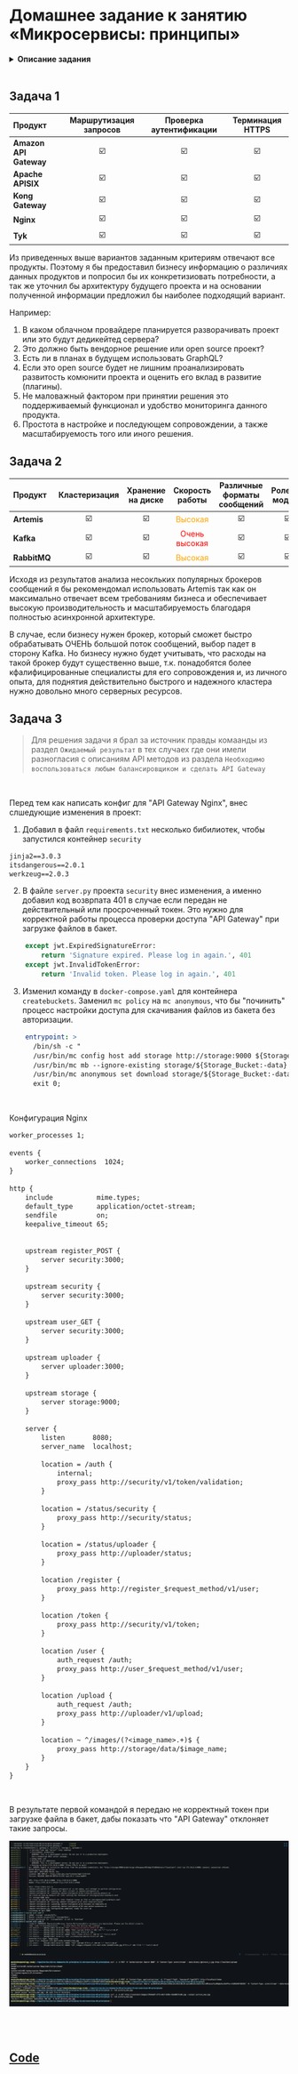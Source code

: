 # Домашнее задание к занятию «Микросервисы: принципы»

<details>
<summary><b>Описание задания</b></summary>

Вы работаете в крупной компании, которая строит систему на основе микросервисной архитектуры.
Вам как DevOps-специалисту необходимо выдвинуть предложение по организации инфраструктуры для разработки и эксплуатации.

## Задача 1: API Gateway 

Предложите решение для обеспечения реализации API Gateway. Составьте сравнительную таблицу возможностей различных программных решений. На основе таблицы сделайте выбор решения.

Решение должно соответствовать следующим требованиям:
- маршрутизация запросов к нужному сервису на основе конфигурации,
- возможность проверки аутентификационной информации в запросах,
- обеспечение терминации HTTPS.

Обоснуйте свой выбор.

## Задача 2: Брокер сообщений

Составьте таблицу возможностей различных брокеров сообщений. На основе таблицы сделайте обоснованный выбор решения.

Решение должно соответствовать следующим требованиям:
- поддержка кластеризации для обеспечения надёжности,
- хранение сообщений на диске в процессе доставки,
- высокая скорость работы,
- поддержка различных форматов сообщений,
- разделение прав доступа к различным потокам сообщений,
- простота эксплуатации.

Обоснуйте свой выбор.

## Задача 3: API Gateway * (необязательная)

### Есть три сервиса:

**minio**
- хранит загруженные файлы в бакете images,
- S3 протокол,

**uploader**
- принимает файл, если картинка сжимает и загружает его в minio,
- POST /v1/upload,

**security**
- регистрация пользователя POST /v1/user,
- получение информации о пользователе GET /v1/user,
- логин пользователя POST /v1/token,
- проверка токена GET /v1/token/validation.

### Необходимо воспользоваться любым балансировщиком и сделать API Gateway:

**POST /v1/register**
1. Анонимный доступ.
2. Запрос направляется в сервис security POST /v1/user.

**POST /v1/token**
1. Анонимный доступ.
2. Запрос направляется в сервис security POST /v1/token.

**GET /v1/user**
1. Проверка токена. Токен ожидается в заголовке Authorization. Токен проверяется через вызов сервиса security GET /v1/token/validation/.
2. Запрос направляется в сервис security GET /v1/user.

**POST /v1/upload**
1. Проверка токена. Токен ожидается в заголовке Authorization. Токен проверяется через вызов сервиса security GET /v1/token/validation/.
2. Запрос направляется в сервис uploader POST /v1/upload.

**GET /v1/user/{image}**
1. Проверка токена. Токен ожидается в заголовке Authorization. Токен проверяется через вызов сервиса security GET /v1/token/validation/.
2. Запрос направляется в сервис minio GET /images/{image}.

### Ожидаемый результат

Результатом выполнения задачи должен быть docker compose файл, запустив который можно локально выполнить следующие команды с успешным результатом.
Предполагается, что для реализации API Gateway будет написан конфиг для NGinx или другого балансировщика нагрузки, который будет запущен как сервис через docker-compose и будет обеспечивать балансировку и проверку аутентификации входящих запросов.
Авторизация
curl -X POST -H 'Content-Type: application/json' -d '{"login":"bob", "password":"qwe123"}' http://localhost/token

**Загрузка файла**

curl -X POST -H 'Authorization: Bearer eyJ0eXAiOiJKV1QiLCJhbGciOiJIUzI1NiJ9.eyJzdWIiOiJib2IifQ.hiMVLmssoTsy1MqbmIoviDeFPvo-nCd92d4UFiN2O2I' -H 'Content-Type: octet/stream' --data-binary @yourfilename.jpg http://localhost/upload

**Получение файла**
curl -X GET http://localhost/images/4e6df220-295e-4231-82bc-45e4b1484430.jpg

---

#### [Дополнительные материалы: как запускать, как тестировать, как проверить](https://github.com/netology-code/devkub-homeworks/tree/main/11-microservices-02-principles)

---

### Как оформить ДЗ?

Выполненное домашнее задание пришлите ссылкой на .md-файл в вашем репозитории.

---

</details>

<br>

## Задача 1

|  Продукт  |  Маршрутизация запросов  |  Проверка аутентификации |  Терминация HTTPS  |
|  :----  |  :----:  |  :----:  |  :----:  |
|  **Amazon API Gateway**  |  :ballot_box_with_check:  |  :ballot_box_with_check:  |  :ballot_box_with_check:  |
|  **Apache APISIX**  |  :ballot_box_with_check:  |  :ballot_box_with_check:  |  :ballot_box_with_check:  |
|  **Kong Gateway**  |  :ballot_box_with_check:  |  :ballot_box_with_check:  |  :ballot_box_with_check:  |
|  **Nginx**  |  :ballot_box_with_check:  |  :ballot_box_with_check:  |  :ballot_box_with_check:  |
|  **Tyk**  |  :ballot_box_with_check:  |  :ballot_box_with_check:  |  :ballot_box_with_check:  |

Из приведенных выше вариантов заданным критериям отвечают все продукты. Поэтому я бы предоставил бизнесу информацию о различиях данных продуктов и попросил бы их конкретизиовать потребности, а так же уточнил бы архитектуру будущего проекта и на основании полученной информации предложил бы наиболее подходящий вариант.

Например:
1. В каком облачном провайдере планируется разворачивать проект или это будут дедикейтед сервера?
2. Это должно быть вендорное решение или open source проект?
3. Есть ли в планах в будущем использовать GraphQL?
4. Если это open source будет не лишним проанализировать развитость комюнити проекта и оценить его вклад в развитие (плагины).
5. Не маловажный фактором при принятии решения это поддерживаемый функционал и удобство мониторинга данного продукта.
6. Простота в настройке и последующем сопровождении, а также масштабируемость того или иного решения.

## Задача 2

|  Продукт  |  Кластеризация  |  Хранение на диске |  Скорость работы  |  Различные форматы сообщений  |  Ролевая модель  |  Сложность экплуатации  |
|  :----  |  :----:  |  :----:  |  :----:  |  :----:  |  :----:  |  :----:  |
|  **Artemis**  |  :ballot_box_with_check:  |  :ballot_box_with_check:  |  <span style="color:orange">Высокая</span> |  :ballot_box_with_check:  |  :ballot_box_with_check:  |  <span style="color:yellow">Средняя</span>  |
|  **Kafka**  |  :ballot_box_with_check:  |  :ballot_box_with_check:  |  <span style="color:red">Очень высокая</span>  |  :ballot_box_with_check:  |  :ballot_box_with_check:  |  <span style="color:orange">Высокая</span>  |
|  **RabbitMQ**  |  :ballot_box_with_check:  |  :ballot_box_with_check:  |  <span style="color:orange">Высокая</span>  |  :ballot_box_with_check:  |  :ballot_box_with_check:  |  <span style="color:yellow">Средняя</span>  |

Исходя из результатов анализа несокльких популярных брокеров сообщений я бы рекомендомал использовать Artemis так как он максимально отвечает всем требованиям бизнеса и обеспечивает высокую производительность и масштабируемость благодаря полностью асинхронной архитектуре.

В случае, если бизнесу нужен брокер, который сможет быстро обрабатывать ОЧЕНЬ большой поток сообщений, выбор падет в сторону Kafka. Но бизнесу нужно будет учитывать, что расходы на такой брокер будут существенно выше, т.к. понадобятся более кфалифицированные специалисты для его сопровождения и, из личного опыта, для поднятия действительно быстрого и надежного кластера нужно довольно много серверных ресурсов.

## Задача 3

> Для решения задачи я брал за источник правды комаанды из раздел `Ожидаемый результат` в тех случаех где они имели разногласия с описаниям API методов из раздела `Необходимо воспользоваться любым балансировщиком и сделать API Gateway`

<br>

Перед тем как написать конфиг для "API Gateway Nginx", внес слшедующие изменения в проект:

1. Добавил в файл `requirements.txt` несколько бибилиотек, чтобы запустился контейнер `security`

```
jinja2==3.0.3
itsdangerous==2.0.1
werkzeug==2.0.3
```

2. В файле `server.py` проекта `security` внес изменения, а именно добавил код возврпата 401 в случае если передан не действительный или просроченный токен. Это нужно для корректной работы процесса проверки доступа "API Gateway" при загрузке файлов в бакет.

```py
    except jwt.ExpiredSignatureError:
        return 'Signature expired. Please log in again.', 401
    except jwt.InvalidTokenError:
        return 'Invalid token. Please log in again.', 401
```

3. Изменил команду в `docker-compose.yaml` для контейнера `createbuckets`. Заменил `mc policy` на `mc anonymous`, что бы "починить" процесс настройки доступа для скачивания файлов из бакета без авторизации.

```yaml
    entrypoint: > 
      /bin/sh -c "      
      /usr/bin/mc config host add storage http://storage:9000 ${Storage_AccessKey-STORAGE_ACCESS_KEY} ${Storage_Secret-STORAGE_SECRET_KEY} &&
      /usr/bin/mc mb --ignore-existing storage/${Storage_Bucket:-data} &&
      /usr/bin/mc anonymous set download storage/${Storage_Bucket:-data} &&
      exit 0;
```

<br>

Конфигурация Nginx

```nginx
worker_processes 1;

events {
    worker_connections  1024;
}

http {
    include           mime.types;
    default_type      application/octet-stream;
    sendfile          on;
    keepalive_timeout 65;
    

    upstream register_POST {
        server security:3000;
    }

    upstream security {
        server security:3000;
    }
    
    upstream user_GET {
        server security:3000;
    }

    upstream uploader {
        server uploader:3000;
    }

    upstream storage {
        server storage:9000;
    }

    server {
        listen       8080;
        server_name  localhost;

        location = /auth {
            internal;
            proxy_pass http://security/v1/token/validation;
        }

        location = /status/security {
            proxy_pass http://security/status;
        }

        location = /status/uploader {
            proxy_pass http://uploader/status;
        }

        location /register {
            proxy_pass http://register_$request_method/v1/user;
        }

        location /token {
            proxy_pass http://security/v1/token;
        }

        location /user {
            auth_request /auth;
            proxy_pass http://user_$request_method/v1/user;
        }

        location /upload {
            auth_request /auth;
            proxy_pass http://uploader/v1/upload;
        }

        location ~ ^/images/(?<image_name>.+)$ {
            proxy_pass http://storage/data/$image_name;
        }
    }
}
```

<br>

В результате первой командой я передаю не корректный токен при загрузке файла в бакет, дабы показать что "API Gateway" отклоняет такие запросы.

![Скриншот 1](https://github.com/cachmc/netology_devops_homework/raw/main/06-microservices/02-principles/pictures/task-03-00.png)

<br>
<br>

## [Code](https://github.com/cachmc/netology_devops_homework/tree/main/06-microservices/02-principles/src)
